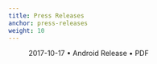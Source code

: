 ```yaml
---
title: Press Releases
anchor: press-releases
weight: 10
---
```

<div class="flex flex-wrap -mx-3">
  <div class="w-full px-3 md:w-1/2 lg:w-1/3">
    <figure class="rounded border border-gray-200 shadow bg-white text-center p-2 mb-8">
      <a href="/presskit/en/2017-10-17 Android Release.pdf"><i class="fad fa-file-pdf text-7xl text-gray-700 mb-2"></i></a>
      <figcaption>
        <p class="text-sm text-gray-500">2017-10-17 • Android Release • PDF</p>
      </figcaption>
    </figure>
  </div>
</div>
